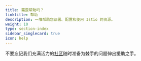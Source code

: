 ```yaml
---
title: 需要帮助吗？
linktitle: 帮助
description: 一堆帮助您部署、配置和使用 Istio 的资源。
weight: 10
type: section-index
sidebar_singlecard: true
icon: help
---
```


不要忘记我们充满活力的[社区](/zh/about/community/)随时准备为棘手的问题伸出援助之手。
